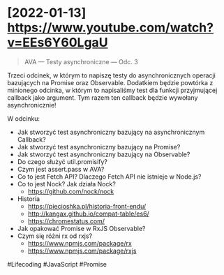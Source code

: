 # [2022-01-13] https://www.youtube.com/watch?v=EEs6Y60LgaU

> AVA — Testy asynchroniczne — Odc. 3

Trzeci odcinek, w którym to napiszę testy do asynchronicznych operacji bazujących na Promise oraz Observable. Dodatkiem będzie powtórka z minionego odcinka, w którym to napisaliśmy test dla funkcji przyjmującej callback jako argument. Tym razem ten callback będzie wywołany asynchronicznie!

W odcinku:

- Jak stworzyć test asynchroniczny bazujący na asynchronicznym Callback?
- Jak stworzyć test asynchroniczny bazujący na Promise?
- Jak stworzyć test asynchroniczny bazujący na Observable?
- Do czego służyć util.promisify?
- Czym jest assert.pass w AVA?
- Co to jest Fetch API? Dlaczego Fetch API nie istnieje w Node.js?
- Co to jest Nock? Jak działa Nock?
  - https://github.com/nock/nock
- Historia
  - https://piecioshka.pl/historia-front-endu/
  - http://kangax.github.io/compat-table/es6/
  - https://chromestatus.com/
- Jak opakować Promise w RxJS Observable?
- Czym się różni rx od rxjs?
  - https://www.npmjs.com/package/rx
  - https://www.npmjs.com/package/rxjs

#Lifecoding #JavaScript #Promise
